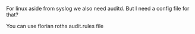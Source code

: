 For linux aside from syslog we also need auditd. But I need a config file for that?  

You can use florian roths audit.rules file
